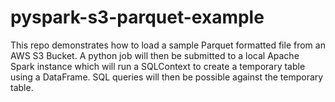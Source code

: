 # pyspark-s3-parquet-example
This repo demonstrates how to load a sample Parquet formatted file from an AWS S3 Bucket.  A python job will then be submitted to a local Apache Spark instance which will run a SQLContext to create a temporary table using a DataFrame.  SQL queries will then be possible against the temporary table.
